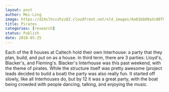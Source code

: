 ```yaml
---
layout: post
author: Mei-Ling
image: https://d24slhcvzhzz82.cloudfront.net/old_images/6a01bb09a3c88f970d0224e0380513200d-pi.jpg
title: Pirates
categories: [research]
status: Publish
date: 2018-05-25
---
```



Each of the 8 houses at Caltech hold their own Interhouse: a party that they plan, build, and put on as a house. In third term, there are 3 parties: Lloyd's, Blacker's, and Fleming's. Blacker's Interhouse was this past weekend, with the theme of pirates. While the structure itself was pretty awesome (project leads decided to build a boat) the party was also really fun. It started off slowly, like all Interhouses do, but by 12 it was a great party, with the boat being crowded with people dancing, talking, and enjoying the music.

